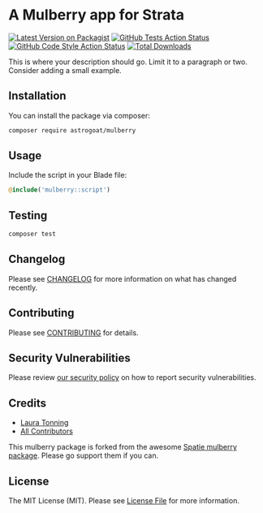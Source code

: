 # A Mulberry app for Strata

[![Latest Version on Packagist](https://img.shields.io/packagist/v/astrogoat/mulberry.svg?style=flat-square)](https://packagist.org/packages/astrogoat/mulberry)
[![GitHub Tests Action Status](https://img.shields.io/github/workflow/status/astrogoat/mulberry/run-tests?label=tests)](https://github.com/astrogoat/mulberry/actions?query=workflow%3Arun-tests+branch%3Amain)
[![GitHub Code Style Action Status](https://img.shields.io/github/workflow/status/astrogoat/mulberry/Check%20&%20fix%20styling?label=code%20style)](https://github.com/astrogoat/mulberry/actions?query=workflow%3A"Check+%26+fix+styling"+branch%3Amain)
[![Total Downloads](https://img.shields.io/packagist/dt/astrogoat/mulberry.svg?style=flat-square)](https://packagist.org/packages/astrogoat/mulberry)

This is where your description should go. Limit it to a paragraph or two. Consider adding a small example.

## Installation

You can install the package via composer:

```bash
composer require astrogoat/mulberry
```

## Usage
Include the script in your Blade file:
```php
@include('mulberry::script')
```

## Testing

```bash
composer test
```

## Changelog

Please see [CHANGELOG](CHANGELOG.md) for more information on what has changed recently.

## Contributing

Please see [CONTRIBUTING](.github/CONTRIBUTING.md) for details.

## Security Vulnerabilities

Please review [our security policy](../../security/policy) on how to report security vulnerabilities.

## Credits

- [Laura Tonning](https://github.com/astrogoat)
- [All Contributors](../../contributors)

This mulberry package is forked from the awesome [Spatie mulberry package](https://github.com/spatie/package-mulberry-laravel#support-us). Please go support them if you can.




## License

The MIT License (MIT). Please see [License File](LICENSE.md) for more information.
